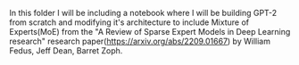 In this folder I will be including a notebook where I will be building GPT-2 from scratch and modifying it's architecture to include Mixture of Experts(MoE) 
from the "A Review of Sparse Expert Models in Deep Learning research" research paper(https://arxiv.org/abs/2209.01667) by William Fedus, Jeff Dean, Barret Zoph.
